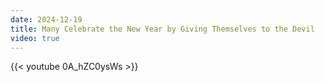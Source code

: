 ```yaml
---
date: 2024-12-19
title: Many Celebrate the New Year by Giving Themselves to the Devil
video: true
---
```



{{< youtube 0A_hZC0ysWs >}}
